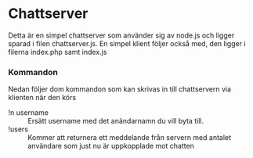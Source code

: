 <h1>Chattserver</h1>
<p>
	Detta är en simpel chattserver som använder sig av node.js och ligger sparad i filen chattserver.js. En simpel klient följer 	också med, den ligger i filerna index.php samt index.js
</p>

<h3>Kommandon</h3>
<p>Nedan följer dom kommandon som kan skrivas in till chattservern via klienten när den körs</p>
<dl>
	<dt>!n username</dt>
		<dd>
			Ersätt username med det anändarnamn du vill byta till.
		</dd>
	<dt>!users</dt>
		<dd>
			Kommer att returnera ett meddelande från servern med antalet användare som just nu är uppkopplade mot chatten
		</dd>
</dl>